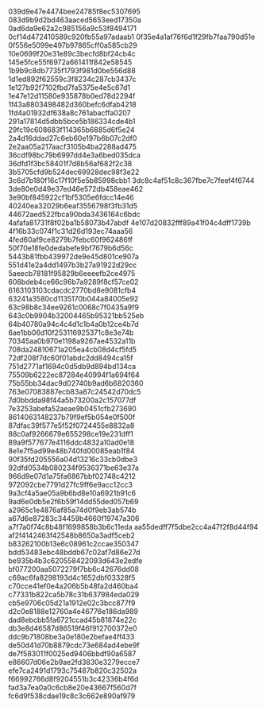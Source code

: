 039d9e47e4474bee24785f8ec5307695
083d9b9d2bd463aaced5653eed17350a
0ad6da9e62a2c985156a9c53f8494171
0cf14d472410589c920fb55a97adaab1
0f35e4a1af76f6d1f29fb7faa790d51e
0f556e5099e497b97865cff0a585cb29
10e0699f20e31e89c3becfd8bf24cb4c
145e5fce55f6972a661411f842e58545
1b9b9c8db7735f1793f981d0be556d88
1d1ed892f62559c3f8234c287cb3437c
1e127b92f7102fbd7fa5375e4e5c67d1
1e47e12d11580e935878b0ed78d2294f
1f43a8803498482d360befc6dfab4218
1fd4a01932df638a8c761abacffa0207
291a17814d5dbb5bce5b186334cde4b1
29fc19c608683f114365b6885d6f5e24
2a4d16ddad27c6eb60e197b6b07c2df0
2e2aa05a217aacf3105b4ba2288ad475
36cdf98bc79b6997dd4e3a6bed035dca
36dfd1f3bc58401f7d8b56af682f2c38
3b5705cfd9b524dec69928dec98f3e22
3c6d7b180f16c17f10f5e5b85998cbb1
3dc8c4af51c8c367fbe7c7feef4f6744
3de80e0d49e37ed46e572db458eae462
3e90bf845922cf1bf5305e6fdcc14e46
40240ea32029b6eaf3556798f3fb31d5
44672aed522fbca90bda3436164c6bdc
4afafa81731f8f02ba1b58073b47abdf
4e107d20832fff89a41f04c4dff1739b
4f16b33c074f1c31d26d193ec74aaa56
4fed60af9ce8279b7febc60f962486ff
50f70e18fe0dedabefe9bf7679b6d56c
5443b81fbb439972de9e45d801ce907a
551d41e2a4dd1497b3b27a91922d29cc
5aeecb78181f95829b6eeeefb2ce4975
608bdeb4ce66c96b7a9289f8cf57ce02
6163103103cdacdc2770bd8e9081cfb4
63241a3580cd1135170b044a84005e92
63c98b8c34ee9261c0068c7f0435a9f9
643c0b9904b32004465b95321bb525eb
64b40780a94c4c4d1c1b4a0b12ce4b7d
6ae1bb06d10f253116925371c8e3e74b
70345aa0b970e1198a9267ae4532a11b
708da24810671a205ea4cb08d4cf5fd5
72df208f7dc60f01abdc2dd8494ca15f
751d2771af1694c0d5db9d894bd134ca
75509b6222ec87284e40994f1a694f64
75b55bb34dac9d02740b9ad6b6820360
763e07083887ecb83a87c24542d70dc5
7d0bbdda98f44a5b73200a2c157077df
7e3253abefa52aeae9b0451cfb273690
8614063148237b79f9ef5b054e0f500f
87dfac39f577e5f52f0724455e8832a8
88c0af9266679e655298ce19e231dff1
89a9f577677e4116ddc4832a10ad0e18
8e1e7f5ad99e48b740fd00085eab1f84
90f35fd205556a04d13216c33cb0dbe3
92dfd0534b080234f9536371be63e37a
966d9e07d1a75fa6867bbf02748c4212
972092cbe7791d27fc9ff6e9acc12cc3
9a3cf4a5ae05a9b6bd8e10a6921b91c6
9ad6e0db5e2f6b59f14dd55ded057b69
a2965c1e4876af85a74d0f9eb3ab574b
a67d6e87283c34459b4660f19747a306
a7f7a0f74c8b48f1699858b3b6c11eda
aa55dedff7f5dbe2cc4a47f2f8d44f94
af2f4142463f42548b8650a3adf5ceb2
b83262100b13e6c08961c2ccae350347
bdd53483ebc48bddb67c02af7d86e27d
be935b4b3c620558422093d643e2edfe
bf077200aa5072279f7bb6c42676dd08
c69ac6fa8298193d4c1652dbf03328f5
c70cce41ef0e4a206b5b48fa2d460ba4
c77331b822ca5b78c31b637984eda029
cb5e9706c05d21a1912e02c3bcc877f9
d2c0e8188e12760a4e46776e186da989
dad8ebcbb5fa6721ccad45b81874e22c
db3e8d46587d86519f46f912700372e0
ddc9b71808be3a0e180e2befae4ff433
de50d41d70b8879cdc73e684ad4ebe9f
de7f583011f0025ed9406bbdf90a6587
e86607d06e2b9ae2fd3830e3279ecce7
efe7ca2491d1793c75487b820c32502a
f66992766d8f9204551b3c42336b4f6d
fad3a7ea0a0c6cb8e20e43667f560d7f
fc6d9f538cdae19c8c3c662e890af979
